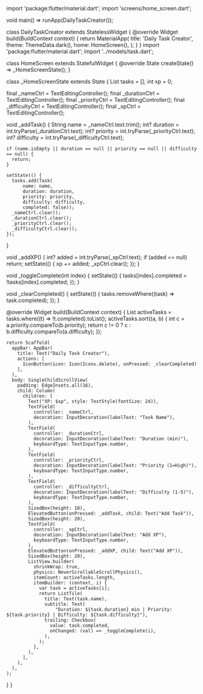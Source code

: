 <!DOCTYPE html>
<html>
<head>
  <meta charset="UTF-8" />
  <title>Daily Task Creator</title>
  <meta name="viewport" content="width=device-width, initial-scale=1" />
  <link rel="manifest" href="manifest.json" />
  <script src="main.dart.js" defer></script>
</head>
<body>
  <script>
    // This script loads the Flutter app.
  </script>
</body>
</html>
import 'package:flutter/material.dart';
import 'screens/home_screen.dart';

void main() => runApp(DailyTaskCreator());

class DailyTaskCreator extends StatelessWidget {
  @override
  Widget build(BuildContext context) {
    return MaterialApp(
      title: 'Daily Task Creator',
      theme: ThemeData.dark(),
      home: HomeScreen(),
    );
  }
}
import 'package:flutter/material.dart';
import '../models/task.dart';

class HomeScreen extends StatefulWidget {
  @override
  State<HomeScreen> createState() => _HomeScreenState();
}

class _HomeScreenState extends State<HomeScreen> {
  List<Task> tasks = [];
  int xp = 0;

  final _nameCtrl = TextEditingController();
  final _durationCtrl = TextEditingController();
  final _priorityCtrl = TextEditingController();
  final _difficultyCtrl = TextEditingController();
  final _xpCtrl = TextEditingController();

  void _addTask() {
    String name = _nameCtrl.text.trim();
    int? duration = int.tryParse(_durationCtrl.text);
    int? priority = int.tryParse(_priorityCtrl.text);
    int? difficulty = int.tryParse(_difficultyCtrl.text);

    if (name.isEmpty || duration == null || priority == null || difficulty == null) {
      return;
    }

    setState(() {
      tasks.add(Task(
          name: name,
          duration: duration,
          priority: priority,
          difficulty: difficulty,
          completed: false));
      _nameCtrl.clear();
      _durationCtrl.clear();
      _priorityCtrl.clear();
      _difficultyCtrl.clear();
    });
  }

  void _addXP() {
    int? added = int.tryParse(_xpCtrl.text);
    if (added == null) return;
    setState(() {
      xp += added;
      _xpCtrl.clear();
    });
  }

  void _toggleComplete(int index) {
    setState(() {
      tasks[index].completed = !tasks[index].completed;
    });
  }

  void _clearCompleted() {
    setState(() {
      tasks.removeWhere((task) => task.completed);
    });
  }

  @override
  Widget build(BuildContext context) {
    List<Task> activeTasks = tasks.where((t) => !t.completed).toList();
    activeTasks.sort((a, b) {
      int c = a.priority.compareTo(b.priority);
      return c != 0 ? c : b.difficulty.compareTo(a.difficulty);
    });

    return Scaffold(
      appBar: AppBar(
        title: Text("Daily Task Creator"),
        actions: [
          IconButton(icon: Icon(Icons.delete), onPressed: _clearCompleted)
        ],
      ),
      body: SingleChildScrollView(
        padding: EdgeInsets.all(16),
        child: Column(
          children: [
            Text("XP: $xp", style: TextStyle(fontSize: 24)),
            TextField(
              controller: _nameCtrl,
              decoration: InputDecoration(labelText: "Task Name"),
            ),
            TextField(
              controller: _durationCtrl,
              decoration: InputDecoration(labelText: "Duration (min)"),
              keyboardType: TextInputType.number,
            ),
            TextField(
              controller: _priorityCtrl,
              decoration: InputDecoration(labelText: "Priority (1=High)"),
              keyboardType: TextInputType.number,
            ),
            TextField(
              controller: _difficultyCtrl,
              decoration: InputDecoration(labelText: "Difficulty (1-5)"),
              keyboardType: TextInputType.number,
            ),
            SizedBox(height: 10),
            ElevatedButton(onPressed: _addTask, child: Text("Add Task")),
            SizedBox(height: 20),
            TextField(
              controller: _xpCtrl,
              decoration: InputDecoration(labelText: "Add XP"),
              keyboardType: TextInputType.number,
            ),
            ElevatedButton(onPressed: _addXP, child: Text("Add XP")),
            SizedBox(height: 20),
            ListView.builder(
              shrinkWrap: true,
              physics: NeverScrollableScrollPhysics(),
              itemCount: activeTasks.length,
              itemBuilder: (context, i) {
                var task = activeTasks[i];
                return ListTile(
                  title: Text(task.name),
                  subtitle: Text(
                      "Duration: ${task.duration} min | Priority: ${task.priority} | Difficulty: ${task.difficulty}"),
                  trailing: Checkbox(
                    value: task.completed,
                    onChanged: (val) => _toggleComplete(i),
                  ),
                );
              },
            ),
          ],
        ),
      ),
    );
  }
}
